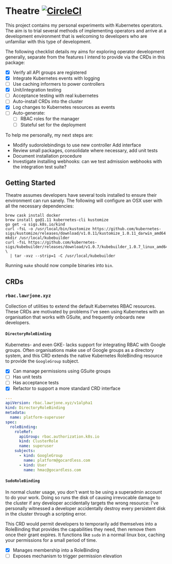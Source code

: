 # Theatre [![CircleCI](https://circleci.com/gh/lawrencejones/theatre.svg?style=svg)](https://circleci.com/gh/lawrencejones/theatre)

This project contains my personal experiments with Kubernetes operators. The aim
is to trial several methods of implementing operators and arrive at a
development environment that is welcoming to developers who are unfamiliar with
this type of development.

The following checklist details my aims for exploring operator development
generally, separate from the features I intend to provide via the CRDs in this
package:

- [x] Verify all API groups are registered
- [x] Integrate Kubernetes events with logging
- [ ] Use caching informers to power controllers
- [x] Unit/integration testing
- [ ] Acceptance testing with real kubernetes
- [ ] Auto-install CRDs into the cluster
- [x] Log changes to Kubernetes resources as events
- [ ] Auto-generate:
  - [ ] RBAC roles for the manager
  - [ ] Stateful set for the deployment

To help me personally, my next steps are:

- Modify sudorolebindings to use new controller Add interface
- Review small packages, consolidate where necessary, add unit tests
- Document installation procedure
- Investigate installing webhooks: can we test admission webhooks with the
  integration test suite?

## Getting Started

Theatre assumes developers have several tools installed to ensure their
environment can run sanely. The following will configure an OSX user with all
the necessary dependencies:

```shell
brew cask install docker
brew install go@1.11 kubernetes-cli kustomize
go get -u sigs.k8s.io/kind 
curl -fsL -o /usr/local/bin/kustomize https://github.com/kubernetes-sigs/kustomize/releases/download/v1.0.11/kustomize_1.0.11_darwin_amd64
mkdir /usr/local/kubebuilder
curl -fsL https://github.com/kubernetes-sigs/kubebuilder/releases/download/v1.0.7/kubebuilder_1.0.7_linux_amd64.tar.gz \
  | tar -xvz --strip=1 -C /usr/local/kubebuilder
```

Running `make` should now compile binaries into `bin`.

## CRDs

### `rbac.lawrjone.xyz`

Collection of utilities to extend the default Kubernetes RBAC resources. These
CRDs are motivated by problems I've seen using Kubernetes with an organisation
that works with GSuite, and frequently onboards new developers.

#### `DirectoryRoleBinding`

Kubernetes- and even GKE- lacks support for integrating RBAC with Google groups.
Often organisations make use of Google groups as a directory system, and this
CRD extends the native Kubernetes RoleBinding resource to provide the
`GoogleGroup` subject.

- [x] Can manage permissions using GSuite groups
- [ ] Has unit tests
- [ ] Has acceptance tests
- [x] Refactor to support a more standard CRD interface

```yaml
---
apiVersion: rbac.lawrjone.xyz/v1alpha1
kind: DirectoryRoleBinding
metadata:
  name: platform-superuser
spec:
  roleBinding:
    roleRef:
      apiGroup: rbac.authorization.k8s.io
      kind: ClusterRole
      name: superuser
    subjects:
      - kind: GoogleGroup
        name: platform@gocardless.com
      - kind: User
        name: hmac@gocardless.com
```

#### `SudoRoleBinding`

In normal cluster usage, you don't want to be using a superadmin account to do
your work. Doing so runs the disk of causing irrevocable damage to the cluster
if any developer accidentally targets the wrong resource: I've personally
witnessed a developer accidentally destroy every persistent disk in the cluster
through a scripting error.

This CRD would permit developers to temporarily add themselves into a
RoleBinding that provides the capabilities they need, then remove them once
their grant expires. It functions like `sudo` in a normal linux box, caching
your permissions for a small period of time.

- [x] Manages membership into a RoleBinding
- [ ] Exposes mechanism to trigger permission elevation
